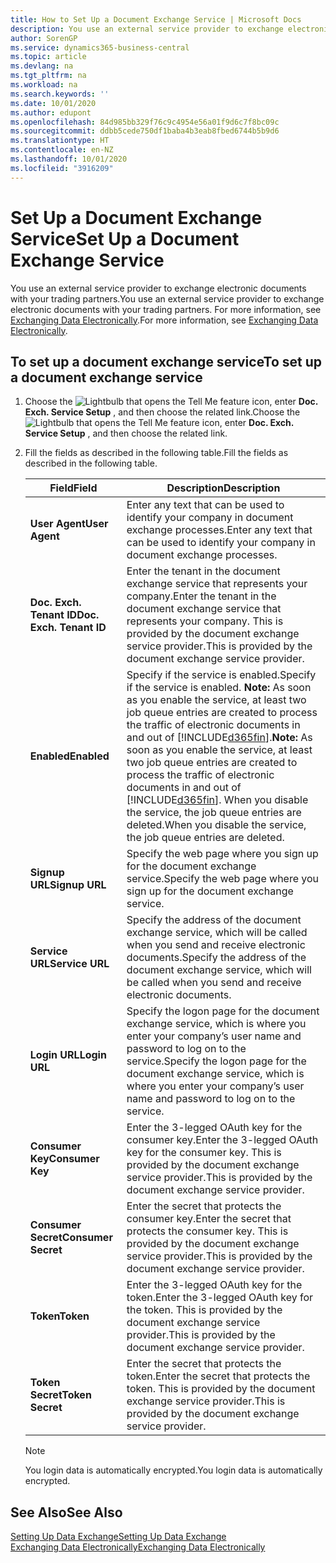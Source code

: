 ```yaml
---
title: How to Set Up a Document Exchange Service | Microsoft Docs
description: You use an external service provider to exchange electronic documents with your trading partners.
author: SorenGP
ms.service: dynamics365-business-central
ms.topic: article
ms.devlang: na
ms.tgt_pltfrm: na
ms.workload: na
ms.search.keywords: ''
ms.date: 10/01/2020
ms.author: edupont
ms.openlocfilehash: 84d985bb329f76c9c4954e56a01f9d6c7f8bc09c
ms.sourcegitcommit: ddbb5cede750df1baba4b3eab8fbed6744b5b9d6
ms.translationtype: HT
ms.contentlocale: en-NZ
ms.lasthandoff: 10/01/2020
ms.locfileid: "3916209"
---
```

# <a name="set-up-a-document-exchange-service"></a><span data-ttu-id="337b7-103">Set Up a Document Exchange Service</span><span class="sxs-lookup"><span data-stu-id="337b7-103">Set Up a Document Exchange Service</span></span>
<span data-ttu-id="337b7-104">You use an external service provider to exchange electronic documents with your trading partners.</span><span class="sxs-lookup"><span data-stu-id="337b7-104">You use an external service provider to exchange electronic documents with your trading partners.</span></span> <span data-ttu-id="337b7-105">For more information, see [Exchanging Data Electronically](across-data-exchange.md).</span><span class="sxs-lookup"><span data-stu-id="337b7-105">For more information, see [Exchanging Data Electronically](across-data-exchange.md).</span></span>  

## <a name="to-set-up-a-document-exchange-service"></a><span data-ttu-id="337b7-106">To set up a document exchange service</span><span class="sxs-lookup"><span data-stu-id="337b7-106">To set up a document exchange service</span></span>  
1. <span data-ttu-id="337b7-107">Choose the ![Lightbulb that opens the Tell Me feature](media/ui-search/search_small.png "Tell me what you want to do") icon, enter **Doc. Exch. Service Setup** , and then choose the related link.</span><span class="sxs-lookup"><span data-stu-id="337b7-107">Choose the ![Lightbulb that opens the Tell Me feature](media/ui-search/search_small.png "Tell me what you want to do") icon, enter **Doc. Exch. Service Setup** , and then choose the related link.</span></span>  
2. <span data-ttu-id="337b7-108">Fill the fields as described in the following table.</span><span class="sxs-lookup"><span data-stu-id="337b7-108">Fill the fields as described in the following table.</span></span>  

    |<span data-ttu-id="337b7-109">Field</span><span class="sxs-lookup"><span data-stu-id="337b7-109">Field</span></span>|<span data-ttu-id="337b7-110">Description</span><span class="sxs-lookup"><span data-stu-id="337b7-110">Description</span></span>|  
    |---------------------------------|---------------------------------------|  
    |<span data-ttu-id="337b7-111">**User Agent**</span><span class="sxs-lookup"><span data-stu-id="337b7-111">**User Agent**</span></span>|<span data-ttu-id="337b7-112">Enter any text that can be used to identify your company in document exchange processes.</span><span class="sxs-lookup"><span data-stu-id="337b7-112">Enter any text that can be used to identify your company in document exchange processes.</span></span>|  
    |<span data-ttu-id="337b7-113">**Doc. Exch. Tenant ID**</span><span class="sxs-lookup"><span data-stu-id="337b7-113">**Doc. Exch. Tenant ID**</span></span>|<span data-ttu-id="337b7-114">Enter the tenant in the document exchange service that represents your company.</span><span class="sxs-lookup"><span data-stu-id="337b7-114">Enter the tenant in the document exchange service that represents your company.</span></span> <span data-ttu-id="337b7-115">This is provided by the document exchange service provider.</span><span class="sxs-lookup"><span data-stu-id="337b7-115">This is provided by the document exchange service provider.</span></span>|  
    |<span data-ttu-id="337b7-116">**Enabled**</span><span class="sxs-lookup"><span data-stu-id="337b7-116">**Enabled**</span></span>|<span data-ttu-id="337b7-117">Specify if the service is enabled.</span><span class="sxs-lookup"><span data-stu-id="337b7-117">Specify if the service is enabled.</span></span> <span data-ttu-id="337b7-118">**Note:**  As soon as you enable the service, at least two job queue entries are created to process the traffic of electronic documents in and out of [!INCLUDE[d365fin](includes/d365fin_md.md)].</span><span class="sxs-lookup"><span data-stu-id="337b7-118">**Note:**  As soon as you enable the service, at least two job queue entries are created to process the traffic of electronic documents in and out of [!INCLUDE[d365fin](includes/d365fin_md.md)].</span></span> <span data-ttu-id="337b7-119">When you disable the service, the job queue entries are deleted.</span><span class="sxs-lookup"><span data-stu-id="337b7-119">When you disable the service, the job queue entries are deleted.</span></span>|  
    |<span data-ttu-id="337b7-120">**Signup URL**</span><span class="sxs-lookup"><span data-stu-id="337b7-120">**Signup URL**</span></span>|<span data-ttu-id="337b7-121">Specify the web page where you sign up for the document exchange service.</span><span class="sxs-lookup"><span data-stu-id="337b7-121">Specify the web page where you sign up for the document exchange service.</span></span>|  
    |<span data-ttu-id="337b7-122">**Service URL**</span><span class="sxs-lookup"><span data-stu-id="337b7-122">**Service URL**</span></span>|<span data-ttu-id="337b7-123">Specify the address of the document exchange service, which will be called when you send and receive electronic documents.</span><span class="sxs-lookup"><span data-stu-id="337b7-123">Specify the address of the document exchange service, which will be called when you send and receive electronic documents.</span></span>|  
    |<span data-ttu-id="337b7-124">**Login URL**</span><span class="sxs-lookup"><span data-stu-id="337b7-124">**Login URL**</span></span>|<span data-ttu-id="337b7-125">Specify the logon page for the document exchange service, which is where you enter your company’s user name and password to log on to the service.</span><span class="sxs-lookup"><span data-stu-id="337b7-125">Specify the logon page for the document exchange service, which is where you enter your company’s user name and password to log on to the service.</span></span>|  
    |<span data-ttu-id="337b7-126">**Consumer Key**</span><span class="sxs-lookup"><span data-stu-id="337b7-126">**Consumer Key**</span></span>|<span data-ttu-id="337b7-127">Enter the 3-legged OAuth key for the consumer key.</span><span class="sxs-lookup"><span data-stu-id="337b7-127">Enter the 3-legged OAuth key for the consumer key.</span></span> <span data-ttu-id="337b7-128">This is provided by the document exchange service provider.</span><span class="sxs-lookup"><span data-stu-id="337b7-128">This is provided by the document exchange service provider.</span></span>|  
    |<span data-ttu-id="337b7-129">**Consumer Secret**</span><span class="sxs-lookup"><span data-stu-id="337b7-129">**Consumer Secret**</span></span>|<span data-ttu-id="337b7-130">Enter the secret that protects the consumer key.</span><span class="sxs-lookup"><span data-stu-id="337b7-130">Enter the secret that protects the consumer key.</span></span> <span data-ttu-id="337b7-131">This is provided by the document exchange service provider.</span><span class="sxs-lookup"><span data-stu-id="337b7-131">This is provided by the document exchange service provider.</span></span>|  
    |<span data-ttu-id="337b7-132">**Token**</span><span class="sxs-lookup"><span data-stu-id="337b7-132">**Token**</span></span>|<span data-ttu-id="337b7-133">Enter the 3-legged OAuth key for the token.</span><span class="sxs-lookup"><span data-stu-id="337b7-133">Enter the 3-legged OAuth key for the token.</span></span> <span data-ttu-id="337b7-134">This is provided by the document exchange service provider.</span><span class="sxs-lookup"><span data-stu-id="337b7-134">This is provided by the document exchange service provider.</span></span>|  
    |<span data-ttu-id="337b7-135">**Token Secret**</span><span class="sxs-lookup"><span data-stu-id="337b7-135">**Token Secret**</span></span>|<span data-ttu-id="337b7-136">Enter the secret that protects the token.</span><span class="sxs-lookup"><span data-stu-id="337b7-136">Enter the secret that protects the token.</span></span> <span data-ttu-id="337b7-137">This is provided by the document exchange service provider.</span><span class="sxs-lookup"><span data-stu-id="337b7-137">This is provided by the document exchange service provider.</span></span>|  

    > [!NOTE]  
    > <span data-ttu-id="337b7-138">You login data is automatically encrypted.</span><span class="sxs-lookup"><span data-stu-id="337b7-138">You login data is automatically encrypted.</span></span>

## <a name="see-also"></a><span data-ttu-id="337b7-139">See Also</span><span class="sxs-lookup"><span data-stu-id="337b7-139">See Also</span></span>  
[<span data-ttu-id="337b7-140">Setting Up Data Exchange</span><span class="sxs-lookup"><span data-stu-id="337b7-140">Setting Up Data Exchange</span></span>](across-set-up-data-exchange.md)  
[<span data-ttu-id="337b7-141">Exchanging Data Electronically</span><span class="sxs-lookup"><span data-stu-id="337b7-141">Exchanging Data Electronically</span></span>](across-data-exchange.md)
